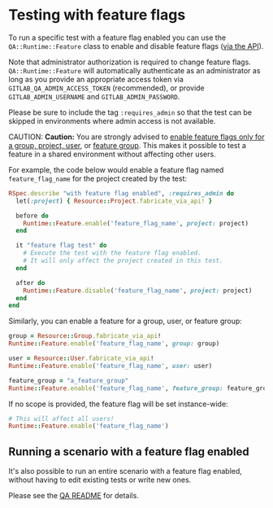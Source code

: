 # Testing with feature flags

To run a specific test with a feature flag enabled you can use the `QA::Runtime::Feature` class to
enable and disable feature flags ([via the API](../../../api/features.md)).

Note that administrator authorization is required to change feature flags. `QA::Runtime::Feature`
will automatically authenticate as an administrator as long as you provide an appropriate access
token via `GITLAB_QA_ADMIN_ACCESS_TOKEN` (recommended), or provide `GITLAB_ADMIN_USERNAME`
and `GITLAB_ADMIN_PASSWORD`.

Please be sure to include the tag `:requires_admin` so that the test can be skipped in environments
where admin access is not available.

CAUTION: **Caution:**
You are strongly advised to [enable feature flags only for a group, project, user](../../feature_flags/development.md#feature-actors),
or [feature group](../../feature_flags/development.md#feature-groups). This makes it possible to
test a feature in a shared environment without affecting other users.

For example, the code below would enable a feature flag named `feature_flag_name` for the project
created by the test:

```ruby
RSpec.describe "with feature flag enabled", :requires_admin do
  let(:project) { Resource::Project.fabricate_via_api! }

  before do
    Runtime::Feature.enable('feature_flag_name', project: project)
  end

  it "feature flag test" do
    # Execute the test with the feature flag enabled.
    # It will only affect the project created in this test.
  end

  after do
    Runtime::Feature.disable('feature_flag_name', project: project)
  end
end
```

Similarly, you can enable a feature for a group, user, or feature group:

```ruby
group = Resource::Group.fabricate_via_api!
Runtime::Feature.enable('feature_flag_name', group: group)

user = Resource::User.fabricate_via_api!
Runtime::Feature.enable('feature_flag_name', user: user)

feature_group = "a_feature_group"
Runtime::Feature.enable('feature_flag_name', feature_group: feature_group)
```

If no scope is provided, the feature flag will be set instance-wide:

```ruby
# This will affect all users!
Runtime::Feature.enable('feature_flag_name')
```



## Running a scenario with a feature flag enabled

It's also possible to run an entire scenario with a feature flag enabled, without having to edit
existing tests or write new ones.

Please see the [QA README](https://gitlab.com/gitlab-org/gitlab/tree/master/qa#running-tests-with-a-feature-flag-enabled)
for details.
